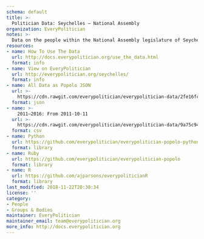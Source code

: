 ```yaml
---
schema: default
title: >-
  Politician Data: Seychelles — National Assembly
organization: EveryPolitician
notes: >-
  Data on the people within the National Assembly legislature of Seychelles.
resources:
- name: How To Use The Data
  url: http://docs.everypolitician.org/use_the_data.html
  format: info
- name: View on EveryPolitician
  url: http://everypolitician.org/seychelles/
  format: info
- name: All Data as Popolo JSON
  url: >-
    https://cdn.rawgit.com/everypolitician/everypolitician-data/2fe16fc811c42baa4080726e30eee8e0753ce1a6/data/Seychelles/Assembly/ep-popolo-v1.0.json
  format: json
- name: >-
    2011–2016: From 2011-10-11
  url: >-
    https://cdn.rawgit.com/everypolitician/everypolitician-data/9a75c94fb3f01a45e5616242dec9743ba96f137f/data/Seychelles/Assembly/term-2011.csv
  format: csv
- name: Python
  url: https://github.com/everypolitician/everypolitician-popolo-python
  format: library
- name: Ruby
  url: https://github.com/everypolitician/everypolitician-popolo
  format: library
- name: R
  url: https://github.com/ajparsons/everypoliticianR
  format: library
last_modified: 2018-11-22T20:38:34
license: ''
category:
- People
- Groups & Bodies
maintainer: EveryPolitician
maintainer_email: team@everypolitician.org
more_info: http://docs.everypolitician.org
---
```

